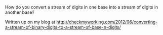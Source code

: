 How do you convert a stream of digits in one base into a stream of digits in another base?

Written up on my blog at http://checkmyworking.com/2012/06/converting-a-stream-of-binary-digits-to-a-stream-of-base-n-digits/
